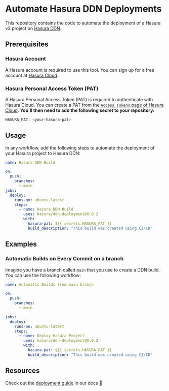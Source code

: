 # Automate Hasura DDN Deployments

This repository contains the code to automate the deployment of a Hasura v3 project on [Hasura DDN](https://hasura.io/ddn).

## Prerequisites

### Hasura Account

A Hasura account is required to use this tool. You can sign up for a free account at [Hasura Cloud](https://console.hasura.io).

### Hasura Personal Access Token (PAT)

A Hasura Personal Access Token (PAT) is required to authenticate with Hasura Cloud. You can create a PAT from the [`Access Tokens` page of Hasura Cloud](https://cloud.hasura.io/account-settings/access-tokens). **You'll then need to add the following secret to your repository:**

```bash
HASURA_PAT: <your-hasura-pat>
```

## Usage

In any workflow, add the following steps to automate the deployment of your Hasura project to Hasura DDN:

```yaml
name: Hasura DDN Build

on:
  push:
    branches:
      - main
jobs:
  deploy:
    runs-on: ubuntu-latest
    steps:
      - name: Hasura DDN Build
        uses: hasura/ddn-deployment@0.0.2
        with:
          hasura-pat: ${{ secrets.HASURA_PAT }}
          build_description: "This build was created using CI/CD"
```

## Examples

### Automatic Builds on Every Commit on a branch

Imagine you have a branch called `main` that you use to create a DDN build. You can use the following workflow:

```yaml
name: Automatic Builds from main branch

on:
  push:
    branches:
      - main

jobs:
  deploy:
    runs-on: ubuntu-latest
    steps:
      - name: Deploy Hasura Project
        uses: hasura/ddn-deployment@0.0.2
        with:
          hasura-pat: ${{ secrets.HASURA_PAT }}
          build_description: "This build was created using CI/CD"
```

## Resources

Check out the [deployment guide](https://hasura.io/docs/3.0/ci-cd/overview) in our docs 🚀
